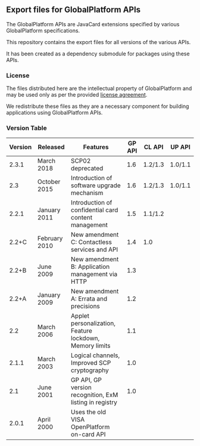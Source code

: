 ## Export files for GlobalPlatform APIs

The GlobalPlatform APIs are JavaCard extensions specified by various GlobalPlatform specifications.

This repository contains the export files for all versions of the various APIs.

It has been created as a dependency submodule for packages using these APIs.

### License

The files distributed here are the intellectual property of GlobalPlatform and may be used only as per the provided [license agreement](GP-Specification-License-Agreement.pdf).

We redistribute these files as they are a necessary component for building applications using GlobalPlatform APIs.

### Version Table

| Version | Released      | Features                                                 | GP API | CL API  | UP API  |
| ------- | ------------- | -------------------------------------------------------- | ------ | ------- | ------- |
| 2.3.1   | March 2018    | SCP02 deprecated                                         | 1.6    | 1.2/1.3 | 1.0/1.1 |
| 2.3     | October 2015  | Introduction of software upgrade mechanism               | 1.6    | 1.2/1.3 | 1.0/1.1 |
| 2.2.1   | January 2011  | Introduction of confidential card content management     | 1.5    | 1.1/1.2 |         |
| 2.2+C   | February 2010 | New amendment C: Contactless services and API            | 1.4    | 1.0     |         |
| 2.2+B   | June 2009     | New amendment B: Application management via HTTP         | 1.3    |         |         |
| 2.2+A   | January 2009  | New amendment A: Errata and precisions                   | 1.2    |         |         |
| 2.2     | March 2006    | Applet personalization, Feature lockdown, Memory limits  | 1.1    |         |         |
| 2.1.1   | March 2003    | Logical channels, Improved SCP cryptography              | 1.0    |         |         |
| 2.1     | June 2001     | GP API, GP version recognition, ExM listing in registry  | 1.0    |         |         |
| 2.0.1   | April 2000    | Uses the old VISA OpenPlatform on-card API               |        |         |         |

